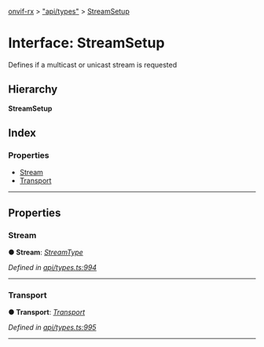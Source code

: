 [onvif-rx](../README.md) > ["api/types"](../modules/_api_types_.md) > [StreamSetup](../interfaces/_api_types_.streamsetup.md)

# Interface: StreamSetup

Defines if a multicast or unicast stream is requested

## Hierarchy

**StreamSetup**

## Index

### Properties

* [Stream](_api_types_.streamsetup.md#stream)
* [Transport](_api_types_.streamsetup.md#transport)

---

## Properties

<a id="stream"></a>

###  Stream

**● Stream**: *[StreamType](../enums/_api_types_.streamtype.md)*

*Defined in [api/types.ts:994](https://github.com/patrickmichalina/onvif-rx/blob/3ab1739/src/api/types.ts#L994)*

___
<a id="transport"></a>

###  Transport

**● Transport**: *[Transport](_api_types_.transport.md)*

*Defined in [api/types.ts:995](https://github.com/patrickmichalina/onvif-rx/blob/3ab1739/src/api/types.ts#L995)*

___

